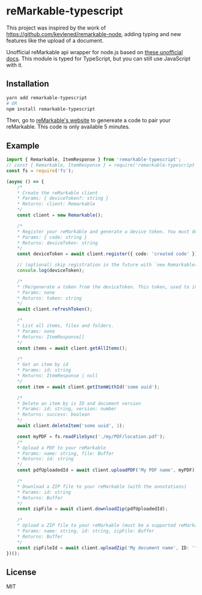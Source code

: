 # reMarkable-typescript

This project was inspired by the work of https://github.com/kevlened/remarkable-node, adding typing and new features like the upload of a document.

Unofficial reMarkable api wrapper for node.js based on [these unofficial docs](https://github.com/splitbrain/ReMarkableAPI/wiki).
This module is typed for TypeScript, but you can still use JavaScript with it.

## Installation
```bash
yarn add remarkable-typescript
# OR
npm install remarkable-typescript
```

Then, go to [reMarkable's website](https://my.remarkable.com/connect/remarkable) to genereate a code to pair your reMarkable. This code is only available 5 minutes.

## Example

```ts
import { Remarkable, ItemResponse } from 'remarkable-typescript';
// const { Remarkable, ItemResponse } = require('remarkable-typescript');
const fs = require('fs');

(async () => {
    /*
    * Create the reMarkable client
    * Params: { deviceToken?: string }
    * Returns: client: Remarkable
    */
    const client = new Remarkable();

    /*
    * Register your reMarkable and generate a device token. You must do this first to pair your device if you didn't specify a token. This may take a few seconds to complete. It seems that the deviceToken never expires.
    * Params: { code: string }
    * Returns: deviceToken: string
    */
    const deviceToken = await client.register({ code: 'created code' });

    // (optional) skip registration in the future with `new Remarkable({deviceToken})`
    console.log(deviceToken);

    /*
    * (Re)generate a token from the deviceToken. This token, used to interact with storage, is different from the deviceToken. This function is automatically called when in the constructor and in register(). This token expires.
    * Params: none
    * Returns: token: string
    */
    await client.refreshToken();

    /*
    * List all items, files and folders.
    * Params: none
    * Returns: ItemResponse[]
    */
    const items = await client.getAllItems();

    /*
    * Get an item by id
    * Params: id: string
    * Returns: ItemResponse | null
    */
    const item = await client.getItemWithId('some uuid');

    /*
    * Delete an item by is ID and document version
    * Params: id: string, version: number
    * Returns: success: boolean
    */
    await client.deleteItem('some uuid', 1);

    const myPDF = fs.readFileSync('./my/PDF/location.pdf');
    /*
    * Upload a PDF to your reMarkable
    * Params: name: string, file: Buffer
    * Returns: id: string
    */
    const pdfUploadedId = await client.uploadPDF('My PDF name', myPDF);

    /*
    * Download a ZIP file to your reMarkable (with the annotations)
    * Params: id: string
    * Returns: Buffer
    */
    const zipFile = await client.downloadZip(pdfUploadedId);

    /*
    * Upload a ZIP file to your reMarkable (must be a supported reMarkable format). You can generate the ID using uuidv4.
    * Params: name: string, id: string, zipFile: Buffer
    * Returns: Buffer
    */
    const zipFileId = await client.uploadZip('My document name', ID: 'f831481c-7d2d-4776-922d-36e708d9d680', zipFile);
})();
```

## License
MIT



